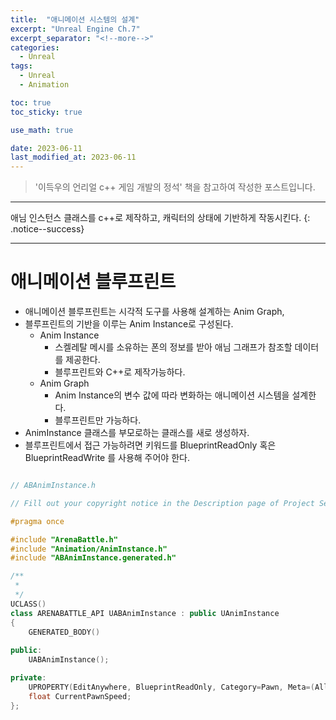 ```yaml
---
title:  "애니메이션 시스템의 설계"
excerpt: "Unreal Engine Ch.7"
excerpt_separator: "<!--more-->"
categories:
  - Unreal
tags:
  - Unreal
  - Animation

toc: true
toc_sticky: true

use_math: true

date: 2023-06-11
last_modified_at: 2023-06-11
---
```

> '이득우의 언리얼 c++ 게임 개발의 정석' 책을 참고하여 작성한 포스트입니다.

---

애님 인스턴스 클래스를 c++로 제작하고, 캐릭터의 상태에 기반하게 작동시킨다.
{: .notice--success}

---

# 애니메이션 블루프린트

- 애니메이션 블루프린트는 시각적 도구를 사용해 설계하는 Anim Graph, 
- 블루프린트의 기반을 이루는 Anim Instance로 구성된다.
    - Anim Instance
        - 스켈레탈 메시를 소유하는 폰의 정보를 받아 애님 그래프가 참조할 데이터를 제공한다.
        - 블루프린트와 C++로 제작가능하다.
    - Anim Graph
        - Anim Instance의 변수 값에 따라 변화하는 애니메이션 시스템을 설계한다.
        - 블루프린트만 가능하다.
- AnimInstance 클래스를 부모로하는 클래스를 새로 생성하자.
- 블루프린트에서 접근 가능하려면 키워드를 BlueprintReadOnly 혹은 BlueprintReadWrite 를 사용해 주어야 한다.

```cpp

// ABAnimInstance.h

// Fill out your copyright notice in the Description page of Project Settings.

#pragma once

#include "ArenaBattle.h"
#include "Animation/AnimInstance.h"
#include "ABAnimInstance.generated.h"

/**
 * 
 */
UCLASS()
class ARENABATTLE_API UABAnimInstance : public UAnimInstance
{
	GENERATED_BODY()
	
public:
	UABAnimInstance();

private:
	UPROPERTY(EditAnywhere, BlueprintReadOnly, Category=Pawn, Meta=(AllowPrivateAccess=true))
	float CurrentPawnSpeed;
};



```